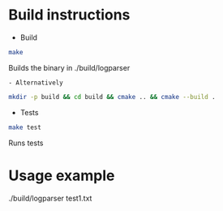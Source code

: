 # Build instructions

- Build
```sh
make
```
Builds the binary in ./build/logparser

    - Alternatively
```sh
mkdir -p build && cd build && cmake .. && cmake --build .
```

- Tests
```sh
make test
```
Runs tests

# Usage example
./build/logparser test1.txt
